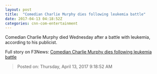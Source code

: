 ```yaml
---
layout: post
title:  "Comedian Charlie Murphy dies following leukemia battle"
date: 2017-04-13 04:18:52Z
categories: cnn-com-entertainment
---
```


Comedian Charlie Murphy died Wednesday after a battle with leukemia, according to his publicist.


Full story on F3News: [Comedian Charlie Murphy dies following leukemia battle](http://www.f3nws.com/n/AsCHvF)

> Posted on: Thursday, April 13, 2017 9:18:52 AM
